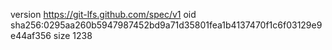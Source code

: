 version https://git-lfs.github.com/spec/v1
oid sha256:0295aa260b5947987452bd9a71d35801fea1b4137470f1c6f03129e9e44af356
size 1238
